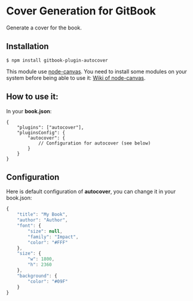 Cover Generation for GitBook
================

Generate a cover for the book.

## Installation

```
$ npm install gitbook-plugin-autocover
```

This module use [node-canvas](https://github.com/LearnBoost/node-canvas). You need to install some modules on your system before being able to use it: [Wiki of node-canvas](https://github.com/LearnBoost/node-canvas/wiki/_pages).

## How to use it:

In your **book.json**:

```
{
    "plugins": ["autocover"],
    "pluginsConfig": {
        "autocover": {
            // Configuration for autocover (see below)
        }
    }
}
```

## Configuration

Here is default configuration of **autocover**, you can change it in your book.json:

```js
{
    "title": "My Book",
    "author": "Author",
    "font": {
        "size": null,
        "family": "Impact",
        "color": "#FFF"
    },
    "size": {
        "w": 1800,
        "h": 2360
    },
    "background": {
        "color": "#09F"
    }
}
```
